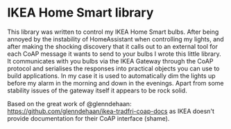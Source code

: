 # IKEA Home Smart library
This library was written to control my IKEA Home Smart bulbs. After being
annoyed by the instability of HomeAssistant when controlling my lights, and
after making the shocking discovery that it calls out to an external tool for
each CoAP message it wants to send to your bulbs I wrote this little library. It
communicates with you bulbs via the IKEA Gateway through the CoAP protocol and
serialises the responses into practical objects you can use to build
applications. In my case it is used to automatically dim the lights up before my
alarm in the morning and down in the evenings. Apart from some stability issues
of the gateway itself it appears to be rock solid.

Based on the great work of @glenndehaan: https://github.com/glenndehaan/ikea-tradfri-coap-docs
as IKEA doesn't provide documentation for their CoAP interface (shame).
